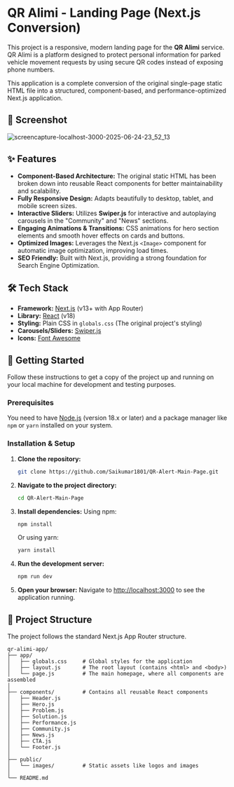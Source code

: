 # QR Alimi - Landing Page (Next.js Conversion)

This project is a responsive, modern landing page for the **QR Alimi** service. QR Alimi is a platform designed to protect personal information for parked vehicle movement requests by using secure QR codes instead of exposing phone numbers.

This application is a complete conversion of the original single-page static HTML file into a structured, component-based, and performance-optimized Next.js application.

## 📸 Screenshot

![screencapture-localhost-3000-2025-06-24-23_52_13](https://github.com/user-attachments/assets/61056615-de81-4187-be72-64122284f8a0)


## ✨ Features

-   **Component-Based Architecture:** The original static HTML has been broken down into reusable React components for better maintainability and scalability.
-   **Fully Responsive Design:** Adapts beautifully to desktop, tablet, and mobile screen sizes.
-   **Interactive Sliders:** Utilizes **Swiper.js** for interactive and autoplaying carousels in the "Community" and "News" sections.
-   **Engaging Animations & Transitions:** CSS animations for hero section elements and smooth hover effects on cards and buttons.
-   **Optimized Images:** Leverages the Next.js `<Image>` component for automatic image optimization, improving load times.
-   **SEO Friendly:** Built with Next.js, providing a strong foundation for Search Engine Optimization.

## 🛠️ Tech Stack

-   **Framework:** [Next.js](https://nextjs.org/) (v13+ with App Router)
-   **Library:** [React](https://reactjs.org/) (v18)
-   **Styling:** Plain CSS in `globals.css` (The original project's styling)
-   **Carousels/Sliders:** [Swiper.js](https://swiperjs.com/)
-   **Icons:** [Font Awesome](https://fontawesome.com/)

## 🚀 Getting Started

Follow these instructions to get a copy of the project up and running on your local machine for development and testing purposes.

### Prerequisites

You need to have [Node.js](https://nodejs.org/) (version 18.x or later) and a package manager like `npm` or `yarn` installed on your system.

### Installation & Setup

1.  **Clone the repository:**
    ```sh
    git clone https://github.com/Saikumar1801/QR-Alert-Main-Page.git
    ```

2.  **Navigate to the project directory:**
    ```sh
    cd QR-Alert-Main-Page
    ```

3.  **Install dependencies:**
    Using npm:
    ```sh
    npm install
    ```
    Or using yarn:
    ```sh
    yarn install
    ```

4.  **Run the development server:**
    ```sh
    npm run dev
    ```

5.  **Open your browser:**
    Navigate to [http://localhost:3000](http://localhost:3000) to see the application running.

## 📂 Project Structure

The project follows the standard Next.js App Router structure.

```
qr-alimi-app/
├── app/
│   ├── globals.css     # Global styles for the application
│   ├── layout.js       # The root layout (contains <html> and <body>)
│   └── page.js         # The main homepage, where all components are assembled
│
├── components/         # Contains all reusable React components
│   ├── Header.js
│   ├── Hero.js
│   ├── Problem.js
│   ├── Solution.js
│   ├── Performance.js
│   ├── Community.js
│   ├── News.js
│   ├── CTA.js
│   └── Footer.js
│
├── public/
│   └── images/         # Static assets like logos and images
│
└── README.md 
```

